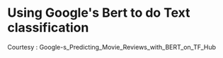 # Using Google's Bert to do Text classification

Courtesy : Google-s_Predicting_Movie_Reviews_with_BERT_on_TF_Hub


